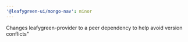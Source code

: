 ```yaml
---
'@leafygreen-ui/mongo-nav': minor
---
```


Changes leafygreen-provider to a peer dependency to help avoid version conflicts"
